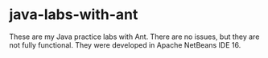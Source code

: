 # java-labs-with-ant

These are my Java practice labs with Ant. There are no issues, but they are not fully functional. They were developed in Apache NetBeans IDE 16.
